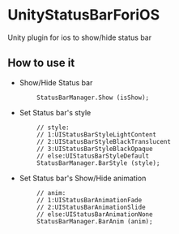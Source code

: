 # UnityStatusBarForiOS
Unity plugin for ios to show/hide status bar 

## How to use it

- Show/Hide Status bar

```
		StatusBarManager.Show (isShow);
```

- Set Status bar's style

```
		// style:
		// 1:UIStatusBarStyleLightContent
		// 2:UIStatusBarStyleBlackTranslucent
		// 3:UIStatusBarStyleBlackOpaque
		// else:UIStatusBarStyleDefault
		StatusBarManager.BarStyle (style);
```

- Set Status bar's Show/Hide animation

```
		// anim:
		// 1:UIStatusBarAnimationFade
		// 2:UIStatusBarAnimationSlide
		// else:UIStatusBarAnimationNone
		StatusBarManager.BarAnim (anim);
```
